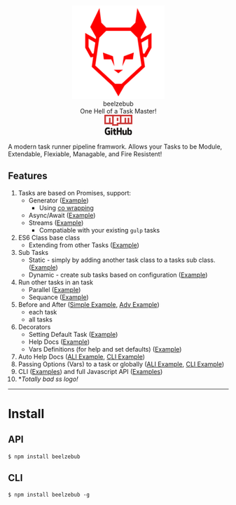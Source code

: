 <center id="top">
<div class="logo-wrapper">
    <div class="bz"><img width="212px" src="assets/bz-logo.svg" /></div>
    <div>
        <div class="name">beelzebub</div>
        <div class="tagline">One Hell of a Task Master!</div>
    </div>
</div>
<div class="links">
    <div class="item"><a target="_blank" href="https://www.npmjs.com/package/beelzebub"><img width="64px" src="assets/npm-logo.svg" /></a></div>
    <div class="item"><a target="_blank" href="https://github.com/jstty/beelzebub"><img width="64px" src="assets/github-logo.svg" /></a></div>
</div>
</center>

A modern task runner pipeline framwork.
Allows your Tasks to be Module, Extendable, Flexiable, Managable, and Fire Resistent!

## Features
1. Tasks are based on Promises, support: 
    * Generator  ([Example](https://github.com/jstty/beelzebub/blob/master/examples/api/async.js))
        * Using [co wrapping](https://github.com/tj/co)
    * Async/Await ([Example](https://github.com/jstty/beelzebub/blob/master/examples/api/async.js))
    * Streams ([Example](https://github.com/jstty/beelzebub/blob/master/examples/api/stream.js))
        * Compatiable with your existing `gulp` tasks
2. ES6 Class base class
    * Extending from other Tasks ([Example](https://github.com/jstty/beelzebub/blob/master/examples/api/extend.js))
3. Sub Tasks
    * Static - simply by adding another task class to a tasks sub class. ([Example](https://github.com/jstty/beelzebub/blob/master/examples/api/subtasksSimple.js))
    * Dynamic - create sub tasks based on configuration ([Example](https://github.com/jstty/beelzebub/blob/master/examples/api/subtasksAdvanced.js))
4. Run other tasks in an task
    * Parallel ([Example](https://github.com/jstty/beelzebub/blob/master/examples/api/parallel.js))
    * Sequance ([Example](https://github.com/jstty/beelzebub/blob/master/examples/api/sequence.js))
5. Before and After ([Simple Example](https://github.com/jstty/beelzebub/blob/master/examples/api/beforeAfter.js), [Adv Example](https://github.com/jstty/beelzebub/blob/master/examples/api/beforeAfterAdvanced.js))
    * each task
    * all tasks
6. Decorators
    * Setting Default Task ([Example](https://github.com/jstty/beelzebub/blob/master/examples/api/decoratorHelp.js))
    * Help Docs ([Example](https://github.com/jstty/beelzebub/blob/master/examples/api/decoratorHelp.js))
    * Vars Definitions (for help and set defaults) ([Example](https://github.com/jstty/beelzebub/blob/master/examples/api/decoratorVars.js))
7. Auto Help Docs ([ALI Example](https://github.com/jstty/beelzebub/blob/master/examples/api/helpDocs.js), [CLI Example](https://github.com/jstty/beelzebub/blob/master/examples/cli/helpDocs.js))
8. Passing Options (Vars) to a task or globally ([ALI Example](https://github.com/jstty/beelzebub/blob/master/examples/api/passingVars.js), [CLI Example](https://github.com/jstty/beelzebub/blob/master/examples/cli/defineVars.js))
9. CLI ([Examples](https://github.com/jstty/beelzebub/blob/master/examples/cli)) and full Javascript API ([Examples](https://github.com/jstty/beelzebub/blob/master/examples/api))
10. **Totally bad *ss logo!**

-------
# Install

## API
```shell
$ npm install beelzebub
```

## CLI
```shell
$ npm install beelzebub -g
```
